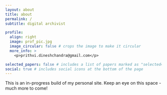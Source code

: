 ```yaml
---
layout: about
title: about
permalink: /
subtitle: digital archivist

profile:
  align: right
  image: prof_pic.jpg
  image_circular: false # crops the image to make it circular
  more_info: >
    <p>prithvi.dineshchandra@gmail.com</p>

selected_papers: false # includes a list of papers marked as "selected={true}"
social: true # includes social icons at the bottom of the page
---
```


This is an in-progress build of my personal site. Keep an eye on this space - much more to come!
